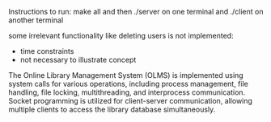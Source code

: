Instructions to run:
make all
and then ./server on one terminal and ./client on another terminal

some irrelevant functionality like deleting users is not implemented:
- time constraints
- not necessary to illustrate concept


The Online Library Management System (OLMS) is implemented using system calls for various
operations, including process management, file handling, file locking, multithreading, and interprocess
communication. Socket programming is utilized for client-server communication, allowing multiple
clients to access the library database simultaneously.
